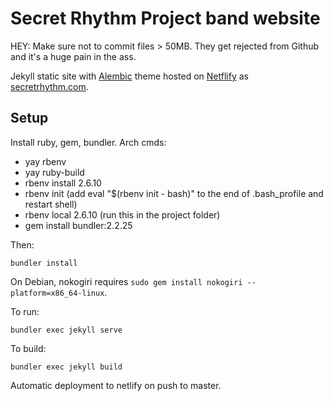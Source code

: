 # Secret Rhythm Project band website

HEY: Make sure not to commit files > 50MB. They get rejected from Github and it's a huge pain in the ass.


Jekyll static site with [Alembic](https://alembic.darn.es/#as-a-jekyll-theme) theme hosted on [Netflify](https://netflify.com) as [secretrhythm.com](https://secretrhythm.com).

## Setup

Install ruby, gem, bundler. Arch cmds:

* yay rbenv
* yay ruby-build
* rbenv install 2.6.10
* rbenv init (add eval "$(rbenv init - bash)" to the end of .bash_profile and restart shell)
* rbenv local 2.6.10 (run this in the project folder)
* gem install bundler:2.2.25

Then:

	bundler install

On Debian, nokogiri requires `sudo gem install nokogiri --platform=x86_64-linux`.

To run:

	bundler exec jekyll serve

To build:

    bundler exec jekyll build

Automatic deployment to netlify on push to master.

